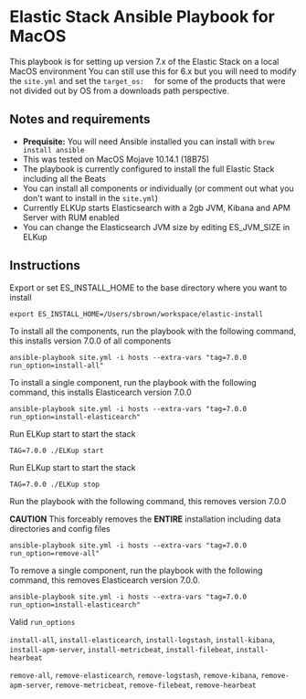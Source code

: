 # Elastic Stack Ansible Playbook for MacOS

This playbook is for setting up version 7.x of the Elastic Stack on a local MacOS environment
You can still use this for 6.x but you will need to modify the `site.yml` and set  the `target_os:  ` for some of the products that were not divided out by OS from a downloads path perspective. 

## Notes and requirements

 - **Prequisite:** You will need Ansible installed you can install with `brew install ansible`
 - This was tested on MacOS Mojave 10.14.1 (18B75)
 - The playbook is currently configured to install the full Elastic Stack including all the Beats
 - You can install all components or individually (or comment out what you don't want to install in the `site.yml`)
 - Currently ELKUp starts Elasticsearch with a 2gb JVM, Kibana and APM Server with RUM enabled
 - You can change the Elasticsearch JVM size by editing ES_JVM_SIZE in ELKup

## Instructions
Export or set ES_INSTALL_HOME to the base directory where you want to install

 `export ES_INSTALL_HOME=/Users/sbrown/workspace/elastic-install`

To install all the components, run the playbook with the following command, this installs version 7.0.0 of all components

 `ansible-playbook site.yml -i hosts --extra-vars "tag=7.0.0 run_option=install-all"`

To install a single component, run the playbook with the following command, this installs Elasticearch version 7.0.0

 `ansible-playbook site.yml -i hosts --extra-vars "tag=7.0.0 run_option=install-elasticearch"`

Run ELKup start to start the stack

  `TAG=7.0.0 ./ELKup start`

Run ELKup start to start the stack

  `TAG=7.0.0 ./ELKup stop`

Run the playbook with the following command, this removes version 7.0.0

**CAUTION** This forceably removes the **ENTIRE** installation including data directories and config files

`ansible-playbook site.yml -i hosts --extra-vars "tag=7.0.0 run_option=remove-all"`

To remove a single component, run the playbook with the following command, this removes Elasticearch version 7.0.0.

`ansible-playbook site.yml -i hosts --extra-vars "tag=7.0.0 run_option=install-elasticearch"`

Valid `run_options`

`install-all`, `install-elasticearch`, `install-logstash`, `install-kibana`, `install-apm-server`, `install-metricbeat`, `install-filebeat`, `install-hearbeat`

`remove-all`, `remove-elasticearch`, `remove-logstash`, `remove-kibana`, `remove-apm-server`, `remove-metricbeat`, `remove-filebeat`, `remove-hearbeat`
